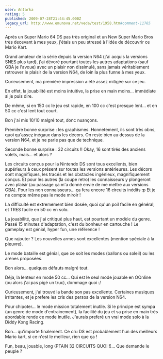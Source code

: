 ```yaml
---
user: Antarka
rating: 5
published: 2009-07-28T21:44:45.000Z
legacy_url: http://www.emunova.net/veda/test/1958.htm#comment-11765
---
```

Après un Super Mario 64 DS pas très original et un New Super Mario Bros très decevant à mes yeux, j'étais un peu stressé à l'idée de découvrir ce Mario Kart.

Grand amateur de la série depuis la version N64 (j'ai acquis la versions SNES plus tard), j'ai dévoré pourtant toutes les autres adaptations (sauf GBA je l'avoue) avec un plaisir non dissimulé, sans jamais véritablement retrouver le plaisir de la version N64, de loin la plus funne à mes yeux.

Curieusement, ma première impression a été assez mitigée sur ce jeu.

En effet, la jouabilité est moins intuitive, la prise en main moins... immédiate si je puis dire.

De même, si en 150 cc le jeu est rapide, en 100 cc c'est presque lent... et en 50 cc c'est lent tout court.

Bon j'ai mis 10/10 malgré tout, donc nuançons.

Première bonne surprise : les graphismes. Honnetement, ils sont très obns, quoi qu'assez inégaux dans les décors. On reste bien au dessus de la version N64, et je ne parle pas que de technique.

Seconde bonne surprise : 32 circuits !! Okay, 16 sont tirés des anciens volets, mais... et alors ?

Les circuits conçus pour la Nintendo DS sont tous excellents, bien supérieurs à ceux présent sur toutes les versions antérieures. Les décors sont magnifiques, les tracés et les obstacles ingénieux, magnifiquement conçus. Et pour les autres (la coupe retro) les connaisseurs y plongeront avec plaisir (au passage ça m'a donné envie de me mettre aux versions GBA). Pour les non connaisseurs... ça fera encore 16 circuits inédits :p Et je ne compte même pas le mode miroir !

La difficulté est extremement bien dosée, quoi qu'un poil facile en général, et TRES facile en 50 cc en solo.

La jouabilité, que j'ai critiqué plus haut, est pourtant un modèle du genre. Passé 15 minutes d'adaptation, c'est du bonheur en cartouche ! Le gameplay est génial, hyper fun, une référence !

Que rajouter ? Les nouvelles armes sont excellentes (mention spéciale à la pieuvre).

Le mode bataille est génial, que ce soit les modes (ballons ou soleil) ou les arènes proposées.

Bon alors... quelques défauts malgré tout.

Déja, la lenteur en mode 50 cc... Qui est le seul mode jouable en OOnline (ou alors j'ai pas pigé un truc), dommage quoi :/

Curieusement, j'ai trouvé la bande son pas excellente. Certaines musiques irritantes, et je prefere les cris des persos de la version N64\.

Pour chipoter... le mode mission totalement inutile. Si le principe est sympa (un genre de mode d'entrainement), la facilité du jeu et sa prise en main très abordable rende ce mode inutile. J'aurais preferé un vrai mode solo à la Diddy Kong Racing.

Bon... qu'importe finalement. Ce cru DS est probablement l'un des meilleurs Mario kart, si ce n'est le meilleur, rien que ça !

Fun, beau, jouable, long (PTAIN 32 CIRCUITS QUOI !)... Que demande le peuple ?
